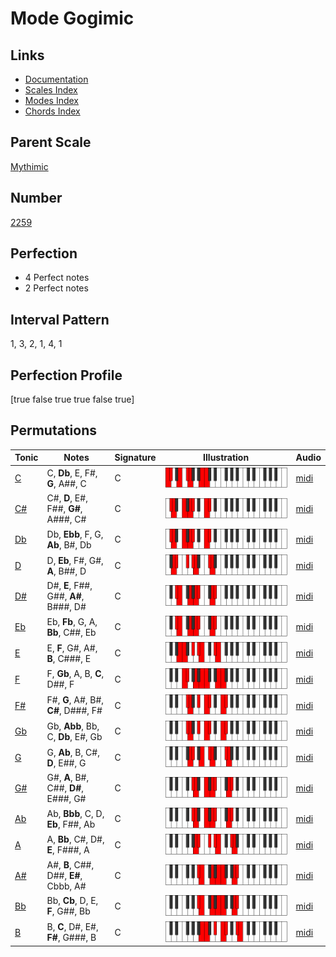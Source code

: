# Mode Gogimic

## Links

- [Documentation](index.md)
- [Scales Index](Scales.md)
- [Modes Index](Modes.md)
- [Chords Index](Chords.md)

## Parent Scale

[Mythimic](ScaleMythimic.md)

## Number

[2259](https://ianring.com/musictheory/scales/2259)

## Perfection

- 4 Perfect notes
- 2 Perfect notes

## Interval Pattern

1, 3, 2, 1, 4, 1

## Perfection Profile

[true false true true false true]

## Permutations

| Tonic | Notes | Signature | Illustration | Audio |
|-------|-------|-----------|--------------|-------|
| [C](ModeCNaturalGogimic.md) | C, **Db**, E, F#, **G**, A##, C | C | ![CNaturalGogimic](ModeCNaturalGogimic.png) | [midi](https://github.com/edipermadi/music/blob/main/docs/ModeCNaturalGogimic.mid?raw=true) |
| [C#](ModeCSharpGogimic.md) | C#, **D**, E#, F##, **G#**, A###, C# | C | ![CSharpGogimic](ModeCSharpGogimic.png) | [midi](https://github.com/edipermadi/music/blob/main/docs/ModeCSharpGogimic.mid?raw=true) |
| [Db](ModeDFlatGogimic.md) | Db, **Ebb**, F, G, **Ab**, B#, Db | C | ![DFlatGogimic](ModeDFlatGogimic.png) | [midi](https://github.com/edipermadi/music/blob/main/docs/ModeDFlatGogimic.mid?raw=true) |
| [D](ModeDNaturalGogimic.md) | D, **Eb**, F#, G#, **A**, B##, D | C | ![DNaturalGogimic](ModeDNaturalGogimic.png) | [midi](https://github.com/edipermadi/music/blob/main/docs/ModeDNaturalGogimic.mid?raw=true) |
| [D#](ModeDSharpGogimic.md) | D#, **E**, F##, G##, **A#**, B###, D# | C | ![DSharpGogimic](ModeDSharpGogimic.png) | [midi](https://github.com/edipermadi/music/blob/main/docs/ModeDSharpGogimic.mid?raw=true) |
| [Eb](ModeEFlatGogimic.md) | Eb, **Fb**, G, A, **Bb**, C##, Eb | C | ![EFlatGogimic](ModeEFlatGogimic.png) | [midi](https://github.com/edipermadi/music/blob/main/docs/ModeEFlatGogimic.mid?raw=true) |
| [E](ModeENaturalGogimic.md) | E, **F**, G#, A#, **B**, C###, E | C | ![ENaturalGogimic](ModeENaturalGogimic.png) | [midi](https://github.com/edipermadi/music/blob/main/docs/ModeENaturalGogimic.mid?raw=true) |
| [F](ModeFNaturalGogimic.md) | F, **Gb**, A, B, **C**, D##, F | C | ![FNaturalGogimic](ModeFNaturalGogimic.png) | [midi](https://github.com/edipermadi/music/blob/main/docs/ModeFNaturalGogimic.mid?raw=true) |
| [F#](ModeFSharpGogimic.md) | F#, **G**, A#, B#, **C#**, D###, F# | C | ![FSharpGogimic](ModeFSharpGogimic.png) | [midi](https://github.com/edipermadi/music/blob/main/docs/ModeFSharpGogimic.mid?raw=true) |
| [Gb](ModeGFlatGogimic.md) | Gb, **Abb**, Bb, C, **Db**, E#, Gb | C | ![GFlatGogimic](ModeGFlatGogimic.png) | [midi](https://github.com/edipermadi/music/blob/main/docs/ModeGFlatGogimic.mid?raw=true) |
| [G](ModeGNaturalGogimic.md) | G, **Ab**, B, C#, **D**, E##, G | C | ![GNaturalGogimic](ModeGNaturalGogimic.png) | [midi](https://github.com/edipermadi/music/blob/main/docs/ModeGNaturalGogimic.mid?raw=true) |
| [G#](ModeGSharpGogimic.md) | G#, **A**, B#, C##, **D#**, E###, G# | C | ![GSharpGogimic](ModeGSharpGogimic.png) | [midi](https://github.com/edipermadi/music/blob/main/docs/ModeGSharpGogimic.mid?raw=true) |
| [Ab](ModeAFlatGogimic.md) | Ab, **Bbb**, C, D, **Eb**, F##, Ab | C | ![AFlatGogimic](ModeAFlatGogimic.png) | [midi](https://github.com/edipermadi/music/blob/main/docs/ModeAFlatGogimic.mid?raw=true) |
| [A](ModeANaturalGogimic.md) | A, **Bb**, C#, D#, **E**, F###, A | C | ![ANaturalGogimic](ModeANaturalGogimic.png) | [midi](https://github.com/edipermadi/music/blob/main/docs/ModeANaturalGogimic.mid?raw=true) |
| [A#](ModeASharpGogimic.md) | A#, **B**, C##, D##, **E#**, Cbbb, A# | C | ![ASharpGogimic](ModeASharpGogimic.png) | [midi](https://github.com/edipermadi/music/blob/main/docs/ModeASharpGogimic.mid?raw=true) |
| [Bb](ModeBFlatGogimic.md) | Bb, **Cb**, D, E, **F**, G##, Bb | C | ![BFlatGogimic](ModeBFlatGogimic.png) | [midi](https://github.com/edipermadi/music/blob/main/docs/ModeBFlatGogimic.mid?raw=true) |
| [B](ModeBNaturalGogimic.md) | B, **C**, D#, E#, **F#**, G###, B | C | ![BNaturalGogimic](ModeBNaturalGogimic.png) | [midi](https://github.com/edipermadi/music/blob/main/docs/ModeBNaturalGogimic.mid?raw=true) |
